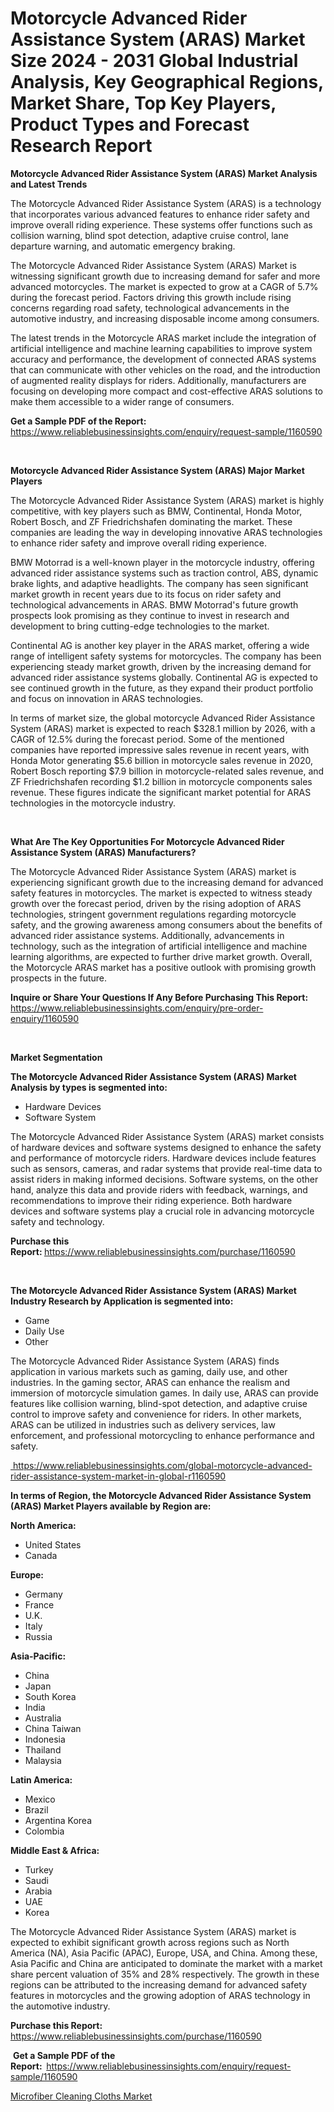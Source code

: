 <p><h1>Motorcycle Advanced Rider Assistance System (ARAS) Market Size 2024 - 2031 Global Industrial Analysis, Key Geographical Regions, Market Share, Top Key Players, Product Types and Forecast Research Report</h1></p><p><strong>Motorcycle Advanced Rider Assistance System (ARAS) Market Analysis and Latest Trends</strong></p>
<p><p>The Motorcycle Advanced Rider Assistance System (ARAS) is a technology that incorporates various advanced features to enhance rider safety and improve overall riding experience. These systems offer functions such as collision warning, blind spot detection, adaptive cruise control, lane departure warning, and automatic emergency braking.</p><p>The Motorcycle Advanced Rider Assistance System (ARAS) Market is witnessing significant growth due to increasing demand for safer and more advanced motorcycles. The market is expected to grow at a CAGR of 5.7% during the forecast period. Factors driving this growth include rising concerns regarding road safety, technological advancements in the automotive industry, and increasing disposable income among consumers.</p><p>The latest trends in the Motorcycle ARAS market include the integration of artificial intelligence and machine learning capabilities to improve system accuracy and performance, the development of connected ARAS systems that can communicate with other vehicles on the road, and the introduction of augmented reality displays for riders. Additionally, manufacturers are focusing on developing more compact and cost-effective ARAS solutions to make them accessible to a wider range of consumers.</p></p>
<p><strong>Get a Sample PDF of the Report:&nbsp;</strong> <a href="https://www.reliablebusinessinsights.com/enquiry/request-sample/1160590">https://www.reliablebusinessinsights.com/enquiry/request-sample/1160590</a></p>
<p>&nbsp;</p>
<p><strong>Motorcycle Advanced Rider Assistance System (ARAS) Major Market Players</strong></p>
<p><p>The Motorcycle Advanced Rider Assistance System (ARAS) market is highly competitive, with key players such as BMW, Continental, Honda Motor, Robert Bosch, and ZF Friedrichshafen dominating the market. These companies are leading the way in developing innovative ARAS technologies to enhance rider safety and improve overall riding experience.</p><p>BMW Motorrad is a well-known player in the motorcycle industry, offering advanced rider assistance systems such as traction control, ABS, dynamic brake lights, and adaptive headlights. The company has seen significant market growth in recent years due to its focus on rider safety and technological advancements in ARAS. BMW Motorrad's future growth prospects look promising as they continue to invest in research and development to bring cutting-edge technologies to the market.</p><p>Continental AG is another key player in the ARAS market, offering a wide range of intelligent safety systems for motorcycles. The company has been experiencing steady market growth, driven by the increasing demand for advanced rider assistance systems globally. Continental AG is expected to see continued growth in the future, as they expand their product portfolio and focus on innovation in ARAS technologies.</p><p>In terms of market size, the global motorcycle Advanced Rider Assistance System (ARAS) market is expected to reach $328.1 million by 2026, with a CAGR of 12.5% during the forecast period. Some of the mentioned companies have reported impressive sales revenue in recent years, with Honda Motor generating $5.6 billion in motorcycle sales revenue in 2020, Robert Bosch reporting $7.9 billion in motorcycle-related sales revenue, and ZF Friedrichshafen recording $1.2 billion in motorcycle components sales revenue. These figures indicate the significant market potential for ARAS technologies in the motorcycle industry.</p></p>
<p>&nbsp;</p>
<p><strong>What Are The Key Opportunities For Motorcycle Advanced Rider Assistance System (ARAS) Manufacturers?</strong></p>
<p><p>The Motorcycle Advanced Rider Assistance System (ARAS) market is experiencing significant growth due to the increasing demand for advanced safety features in motorcycles. The market is expected to witness steady growth over the forecast period, driven by the rising adoption of ARAS technologies, stringent government regulations regarding motorcycle safety, and the growing awareness among consumers about the benefits of advanced rider assistance systems. Additionally, advancements in technology, such as the integration of artificial intelligence and machine learning algorithms, are expected to further drive market growth. Overall, the Motorcycle ARAS market has a positive outlook with promising growth prospects in the future.</p></p>
<p><strong>Inquire or Share Your Questions If Any Before Purchasing This Report:</strong> <a href="https://www.reliablebusinessinsights.com/enquiry/pre-order-enquiry/1160590">https://www.reliablebusinessinsights.com/enquiry/pre-order-enquiry/1160590</a></p>
<p>&nbsp;</p>
<p><strong>Market Segmentation</strong></p>
<p><strong>The Motorcycle Advanced Rider Assistance System (ARAS) Market Analysis by types is segmented into:</strong></p>
<p><ul><li>Hardware Devices</li><li>Software System</li></ul></p>
<p><p>The Motorcycle Advanced Rider Assistance System (ARAS) market consists of hardware devices and software systems designed to enhance the safety and performance of motorcycle riders. Hardware devices include features such as sensors, cameras, and radar systems that provide real-time data to assist riders in making informed decisions. Software systems, on the other hand, analyze this data and provide riders with feedback, warnings, and recommendations to improve their riding experience. Both hardware devices and software systems play a crucial role in advancing motorcycle safety and technology.</p></p>
<p><strong>Purchase this Report:&nbsp;</strong><a href="https://www.reliablebusinessinsights.com/purchase/1160590">https://www.reliablebusinessinsights.com/purchase/1160590</a></p>
<p>&nbsp;</p>
<p><strong>The Motorcycle Advanced Rider Assistance System (ARAS) Market Industry Research by Application is segmented into:</strong></p>
<p><ul><li>Game</li><li>Daily Use</li><li>Other</li></ul></p>
<p><p>The Motorcycle Advanced Rider Assistance System (ARAS) finds application in various markets such as gaming, daily use, and other industries. In the gaming sector, ARAS can enhance the realism and immersion of motorcycle simulation games. In daily use, ARAS can provide features like collision warning, blind-spot detection, and adaptive cruise control to improve safety and convenience for riders. In other markets, ARAS can be utilized in industries such as delivery services, law enforcement, and professional motorcycling to enhance performance and safety.</p></p>
<p><a href="https://www.reliablebusinessinsights.com/global-motorcycle-advanced-rider-assistance-system-market-in-global-r1160590">&nbsp;https://www.reliablebusinessinsights.com/global-motorcycle-advanced-rider-assistance-system-market-in-global-r1160590</a></p>
<p><strong>In terms of Region, the Motorcycle Advanced Rider Assistance System (ARAS) Market Players available by Region are:</strong></p>
<p>
    <p> <strong> North America: </strong>
        <ul>
            <li>United States</li>
            <li>Canada</li>
        </ul>
        </p> 
    <p> <strong> Europe: </strong>
        <ul>
            <li>Germany</li>
            <li>France</li>
            <li>U.K.</li>
            <li>Italy</li>
            <li>Russia</li>
        </ul>
        </p> 
    <p> <strong> Asia-Pacific: </strong>
        <ul>
            <li>China</li>
            <li>Japan</li>
            <li>South Korea</li>
            <li>India</li>
            <li>Australia</li>
            <li>China Taiwan</li>
            <li>Indonesia</li>
            <li>Thailand</li>
            <li>Malaysia</li>
        </ul>
        </p> 
    <p> <strong> Latin America: </strong>
        <ul>
            <li>Mexico</li>
            <li>Brazil</li>
            <li>Argentina Korea</li>
            <li>Colombia</li>
        </ul>
        </p> 
    <p> <strong> Middle East & Africa: </strong>
        <ul>
            <li>Turkey</li>
            <li>Saudi</li>
            <li>Arabia</li>
            <li>UAE</li>
            <li>Korea</li>
        </ul>
    </p>
    </p>
<p><p>The Motorcycle Advanced Rider Assistance System (ARAS) market is expected to exhibit significant growth across regions such as North America (NA), Asia Pacific (APAC), Europe, USA, and China. Among these, Asia Pacific and China are anticipated to dominate the market with a market share percent valuation of 35% and 28% respectively. The growth in these regions can be attributed to the increasing demand for advanced safety features in motorcycles and the growing adoption of ARAS technology in the automotive industry.</p></p>
<p><strong>Purchase this Report: </strong><a href="https://www.reliablebusinessinsights.com/purchase/1160590">https://www.reliablebusinessinsights.com/purchase/1160590</a></p>
<p>&nbsp;<strong>Get a Sample PDF of the Report:&nbsp;&nbsp;</strong><a href="https://www.reliablebusinessinsights.com/enquiry/request-sample/1160590">https://www.reliablebusinessinsights.com/enquiry/request-sample/1160590</a></p>
<p><strong></strong></p>
<p><p><a href="https://view.publitas.com/reportprime-1/microfiber-cleaning-cloths-market-size-is-growing-at-cagr-of-7-50-this-report-covers-analysis-by-market-segmentation-growth-and-forecast-2024-2031/">Microfiber Cleaning Cloths Market</a></p></p>